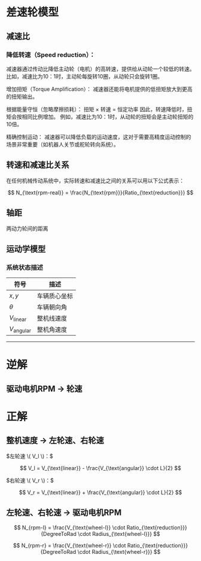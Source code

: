 # 差速轮模型

## 减速比
### 降低转速（Speed reduction）：
减速器通过传动比降低主动轮（电机）的高转速，提供给从动轮一个较低的转速。
比如，减速比为10：1时，主动轮每旋转10圈，从动轮只会旋转1圈。

增加扭矩（Torque Amplification）：
减速器还能将电机提供的低扭矩放大到更高的扭矩输出。

根据能量守恒（忽略摩擦损耗）： 扭矩 × 转速 = 恒定功率 因此，转速降低时，扭矩会按相同比例增加。
例如，减速比为10：1时，从动轮的扭矩会是主动轮扭矩的10倍。

精确控制运动：
减速器可以降低负载的运动速度，这对于需要高精度运动控制的场景非常重要（如机器人关节或舵轮转向系统）。

## 转速和减速比关系
在任何机械传动系统中，实际转速和减速比之间的关系可以用以下公式表示：

$$
N_{\text{rpm-real}} = \frac{N_{\text{rpm}}}{Ratio_{\text{reduction}}}
$$

## 轴距
两动力轮间的距离


## 运动学模型
### 系统状态描述
| 符号 | 描述 |
|------|------|
| $x,y$ | 车辆质心坐标 |
| $\theta$ | 车辆朝向角 |
| $V_{\text{linear}}$ | 整机线速度 |
| $V_{\text{angular}}$ | 整机角速度 |

---

# 逆解
## 驱动电机RPM → 轮速

# 正解
## 整机速度 → 左轮速、右轮速

$左轮速 \( V_l \)：$

$$
V_l = V_{\text{linear}} - \frac{V_{\text{angular}} \cdot L}{2}
$$

$右轮速 \( V_r \)：$

$$
V_r = V_{\text{linear}} + \frac{V_{\text{angular}} \cdot L}{2}
$$

## 左轮速、右轮速 → 驱动电机RPM

$$
N_{rpm-l} = \frac{V_{\text{wheel-l}} \cdot Ratio_{\text{reduction}}}{DegreeToRad \cdot Radius_{\text{wheel-l}}}
$$

$$
N_{rpm-r} = \frac{V_{\text{wheel-r}} \cdot Ratio_{\text{reduction}}}{DegreeToRad \cdot Radius_{\text{wheel-r}}}
$$

